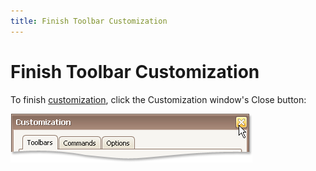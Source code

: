 ```yaml
---
title: Finish Toolbar Customization
---
```

# Finish Toolbar Customization
To finish [customization](../../../../interface-elements-for-desktop/articles/toolbars-and-menus/layout-customization/open-toolbar-customization-window.md), click the Customization window's Close button:

![EU_XtraBars_CustomizationWindow_CloseButton](../../../images/Img7714.png)